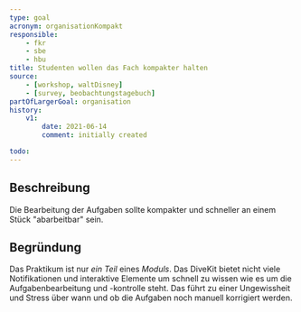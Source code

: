 ```yaml
---
type: goal
acronym: organisationKompakt
responsible: 
    - fkr
    - sbe
    - hbu
title: Studenten wollen das Fach kompakter halten
source: 
    - [workshop, waltDisney]
    - [survey, beobachtungstagebuch]
partOfLargerGoal: organisation
history:
    v1:
        date: 2021-06-14
        comment: initially created

todo: 
---
```


## Beschreibung

Die Bearbeitung der Aufgaben sollte kompakter und schneller an einem Stück "abarbeitbar" sein.

## Begründung

Das Praktikum ist nur *ein Teil* eines *Moduls*. Das DiveKit bietet nicht viele Notifikationen und interaktive Elemente um schnell zu wissen wie es um die Aufgabenbearbeitung und -kontrolle steht. Das führt zu einer Ungewissheit und Stress über wann und ob die Aufgaben noch manuell korrigiert werden.